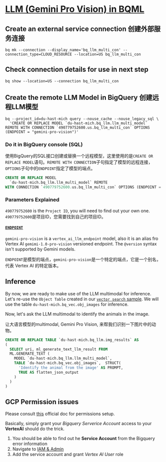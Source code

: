 # [LLM (Gemini Pro Vision) in BQML](https://cloud.google.com/bigquery/docs/generate-text)

## Create an external service connection 创建外部服务连接

```shell
bq mk --connection --display_name='bq_llm_multi_con' --connection_type=CLOUD_RESOURCE --location=US bq_llm_multi_con
```

## Check connection details for use in next step

```shell
bq show --location=US --connection bq_llm_multi_con
```

## Create the remote LLM Model in BigQuery 创建远程LLM模型

```shell
bq --project_id=du-hast-mich query --nouse_cache --nouse_legacy_sql \
  'CREATE OR REPLACE MODEL `du-hast-mich.bq_llm.llm_multi_model` REMOTE WITH CONNECTION `490779752600.us.bq_llm_multi_con` OPTIONS (ENDPOINT = "gemini-pro-vision")'
```

### Do it in BigQuery console (SQL)

使用BigQuery的SQL接口创建或替换一个远程模型，这里使用的是`CREATE OR REPLACE MODEL`语句。`REMOTE WITH CONNECTION`子句指定了模型的远程连接，`OPTIONS`子句中的`ENDPOINT`指定了模型的端点。

```sql
CREATE OR REPLACE MODEL
  `du-hast-mich.bq_llm.llm_multi_model` REMOTE
WITH CONNECTION `490779752600.us.bq_llm_multi_con` OPTIONS (ENDPOINT = "gemini-pro-vision")
```

### Parameters Explained

`490779752600` is the `Project ID`, you will need to find out your own one. `490779752600`是项目ID，您需要找到自己的项目ID。

#### [`ENDPOINT`](https://cloud.google.com/bigquery/docs/reference/standard-sql/bigqueryml-syntax-create-remote-model#gemini-api-multimodal-models)

`gemini-pro-vision` is a `vertex_ai_llm_endpoint` model, also it is an alias fro Vertex AI `gemimi-1.0-pro-vision` versioned endpoint. The `@version` syntax isn't supported by Gemini models.

`ENDPOINT`是模型的端点，`gemini-pro-vision`是一个特定的端点，它是一个别名，代表 Vertex AI 的特定版本。

## Inference

By now, we are ready to make use of the LLM multimodal for inference. Let's re-use the `Object Table` created in our [`vector search` sample](https://github.com/cloudymoma/gcp-playgroud-public/blob/master/BigQuery/bq_embedding/readme.md#create-the-bigquery-object-table-for-images-%E5%BB%BA%E7%AB%8B%E5%AF%B9%E8%B1%A1%E8%A1%A8). We will use the table `du-hast-mich.bq_vec.obj_images` for inference. 

Now, let's ask the LLM multimodal to identify the animals in the image. 

让大语言模型的multimodal, Gemini Pro Vision, 来帮我们识别一下图片中的动物。

```sql
CREATE OR REPLACE TABLE `du-hast-mich.bq_llm.img_results` AS
(
  SELECT uri, ml_generate_text_llm_result FROM
  ML.GENERATE_TEXT (
    MODEL `du-hast-mich.bq_llm.llm_multi_model`,
    TABLE `du-hast-mich.bq_vec.obj_images`,  STRUCT(
      'Identify the animal from the image' AS PROMPT,
      TRUE AS flatten_json_output
    )
  )
)
```

## GCP Permission issues

Please consult [this](https://cloud.google.com/bigquery/docs/generate-text-tutorial#grant-permissions) official doc for permissions setup.

Basically, simply grant your *Bigquery Serverice Account* access to your **VertexAI** should do the trick.

1. You should be able to find out he **Service Account** from the Bigquery error information
2. Navigate to [IAM & Admin](https://pantheon.corp.google.com/iam-admin/iam)
3. Add the service account and grant *Vertex AI User* role
